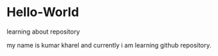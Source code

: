 # Hello-World
learning about repository

my name is kumar kharel and currently i am learning github repository.
